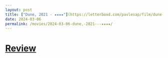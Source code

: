 ```yaml
---
layout: post
title: ["Dune, 2021 - ★★★★"](https://letterboxd.com/pavlesap/film/dune-2021/) #"Dune, 2021 - ★★★★"
date: 2024-03-06
permalink: /movies/2024-03-06-dune,-2021---★★★★/
---
```


# [Review](https://letterboxd.com/pavlesap/film/dune-2021/)

